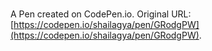 # 

A Pen created on CodePen.io. Original URL: [https://codepen.io/shailagya/pen/GRodgPW](https://codepen.io/shailagya/pen/GRodgPW).


